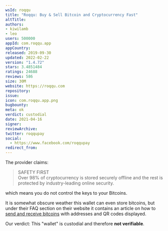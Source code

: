 ```yaml
---
wsId: roqqu
title: "Roqqu: Buy & Sell Bitcoin and Cryptocurrency Fast"
altTitle: 
authors:
- kiwilamb
- leo
users: 500000
appId: com.roqqu.app
appCountry: 
released: 2019-09-30
updated: 2022-02-22
version: "1.4.72"
stars: 3.4851484
ratings: 24688
reviews: 586
size: 30M
website: https://roqqu.com
repository: 
issue: 
icon: com.roqqu.app.png
bugbounty: 
meta: ok
verdict: custodial
date: 2021-04-16
signer: 
reviewArchive:
twitter: roqqupay
social:
  - https://www.facebook.com/roqqupay
redirect_from:
---
```


The provider claims:

> SAFETY FIRST<br>
  Over 98% of cryptocurrency is stored securely offline and the rest is
  protected by industry-leading online security.

which means you do not control the keys to your Bitcoins.

It is somewhat obscure weather this wallet can even store bitcoins, but under
their FAQ section on their website it contains an article on how to
[send and receive bitcoins](https://roqqu.com/knowledge/articles/send/how-to-send-and-receive-btc)
with addresses and QR codes displayed.

Our verdict: This "wallet" is custodial and therefore **not verifiable**.
